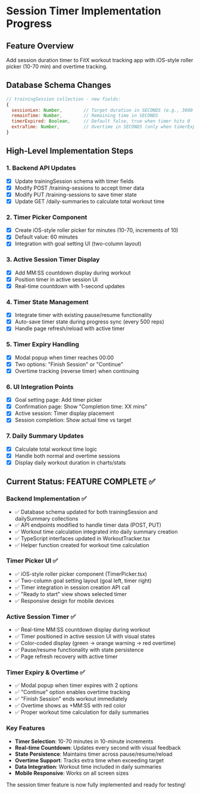 # Session Timer Implementation Progress

## Feature Overview
Add session duration timer to FitX workout tracking app with iOS-style roller picker (10-70 min) and overtime tracking.

## Database Schema Changes
```javascript
// trainingSession collection - new fields:
{
  sessionLen: Number,        // Target duration in SECONDS (e.g., 3600 for 60:00)
  remainTime: Number,        // Remaining time in SECONDS  
  timerExpired: Boolean,     // Default false, true when timer hits 0
  extraTime: Number,         // Overtime in SECONDS (only when timerExpired = true)
}
```

## High-Level Implementation Steps

### 1. Backend API Updates
- [x] Update trainingSession schema with timer fields
- [x] Modify POST /training-sessions to accept timer data  
- [x] Modify PUT /training-sessions to save timer state
- [x] Update GET /daily-summaries to calculate total workout time

### 2. Timer Picker Component
- [x] Create iOS-style roller picker for minutes (10-70, increments of 10)
- [x] Default value: 60 minutes
- [x] Integration with goal setting UI (two-column layout)

### 3. Active Session Timer Display
- [x] Add MM:SS countdown display during workout
- [x] Position timer in active session UI
- [x] Real-time countdown with 1-second updates

### 4. Timer State Management
- [x] Integrate timer with existing pause/resume functionality
- [x] Auto-save timer state during progress sync (every 500 reps)
- [x] Handle page refresh/reload with active timer

### 5. Timer Expiry Handling
- [x] Modal popup when timer reaches 00:00
- [x] Two options: "Finish Session" or "Continue"
- [x] Overtime tracking (reverse timer) when continuing

### 6. UI Integration Points
- [x] Goal setting page: Add timer picker
- [x] Confirmation page: Show "Completion time: XX mins"
- [x] Active session: Timer display placement
- [x] Session completion: Show actual time vs target

### 7. Daily Summary Updates
- [x] Calculate total workout time logic
- [x] Handle both normal and overtime sessions
- [x] Display daily workout duration in charts/stats

## Current Status: FEATURE COMPLETE ✅

### Backend Implementation ✅
- ✅ Database schema updated for both trainingSession and dailySummary collections
- ✅ API endpoints modified to handle timer data (POST, PUT)
- ✅ Workout time calculation integrated into daily summary creation  
- ✅ TypeScript interfaces updated in WorkoutTracker.tsx
- ✅ Helper function created for workout time calculation

### Timer Picker UI ✅
- ✅ iOS-style roller picker component (TimerPicker.tsx)
- ✅ Two-column goal setting layout (goal left, timer right)
- ✅ Timer integration in session creation API call
- ✅ "Ready to start" view shows selected timer
- ✅ Responsive design for mobile devices

### Active Session Timer ✅
- ✅ Real-time MM:SS countdown display during workout
- ✅ Timer positioned in active session UI with visual states
- ✅ Color-coded display (green → orange warning → red overtime)
- ✅ Pause/resume functionality with state persistence
- ✅ Page refresh recovery with active timer

### Timer Expiry & Overtime ✅
- ✅ Modal popup when timer expires with 2 options
- ✅ "Continue" option enables overtime tracking
- ✅ "Finish Session" ends workout immediately
- ✅ Overtime shows as +MM:SS with red color
- ✅ Proper workout time calculation for daily summaries

### Key Features
- **Timer Selection**: 10-70 minutes in 10-minute increments
- **Real-time Countdown**: Updates every second with visual feedback
- **State Persistence**: Maintains timer across pause/resume/reload
- **Overtime Support**: Tracks extra time when exceeding target
- **Data Integration**: Workout time included in daily summaries
- **Mobile Responsive**: Works on all screen sizes

The session timer feature is now fully implemented and ready for testing!